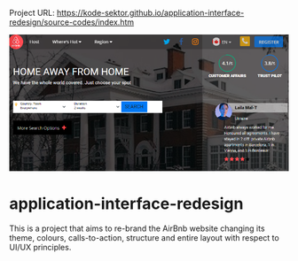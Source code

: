 Project URL: https://kode-sektor.github.io/application-interface-redesign/source-codes/index.htm

<img src="source-codes/assets/images/airbnb-redesign.png" alt="airbnb redesign" />

# application-interface-redesign

This is a project that aims to re-brand the AirBnb website changing its theme, colours, calls-to-action, structure and entire layout with respect to UI/UX principles.
